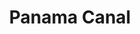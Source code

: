 ---
title: Panama Canal
tags: john
image: src/files/john/Panama_Canal_2000.jpg
imageBase: Panama_Canal
alt: A ship navigating through one of the locks of the Panama Canal.         
width: 2000
height: 1500
imageDate: May 2008
location: Panama
camera: Canon Powershot SD550
metaDescription: A ship navigating through one of the locks of the Panama Canal.
---